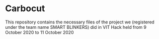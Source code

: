 # Carbocut


This repository contains the necessary files of the project we (registered under the team name SMART BLINKERS) did in VIT Hack held from 9 October 2020 to 11 October 2020
